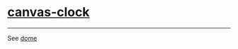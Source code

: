 # [canvas-clock](http://fareco.github.io/canvas-tree/)
---
See [dome](http://fareco.github.io/canvas-tree/)